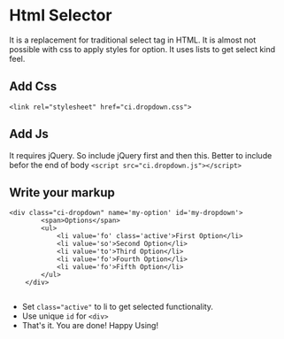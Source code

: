 # Html Selector
It is a replacement for traditional select tag in HTML. It is almost not possible with css to apply styles for option. It uses lists to get select kind feel.

## Add Css
```<link rel="stylesheet" href="ci.dropdown.css">```
## Add Js
It requires jQuery. So include jQuery first and then this. Better to include befor the end of body
```<script src="ci.dropdown.js"></script>```

## Write your markup
```
<div class="ci-dropdown" name='my-option' id='my-dropdown'>
		<span>Options</span>
		<ul>
			<li value='fo' class='active'>First Option</li>
			<li value='so'>Second Option</li>
			<li value='to'>Third Option</li>
			<li value='fo'>Fourth Option</li>
			<li value='fo'>Fifth Option</li>
		</ul>
	</div>
	
```

- Set ```class="active"``` to li to get selected functionality.
- Use unique ```id``` for ```<div>```
- That's it. You are done! Happy Using!
